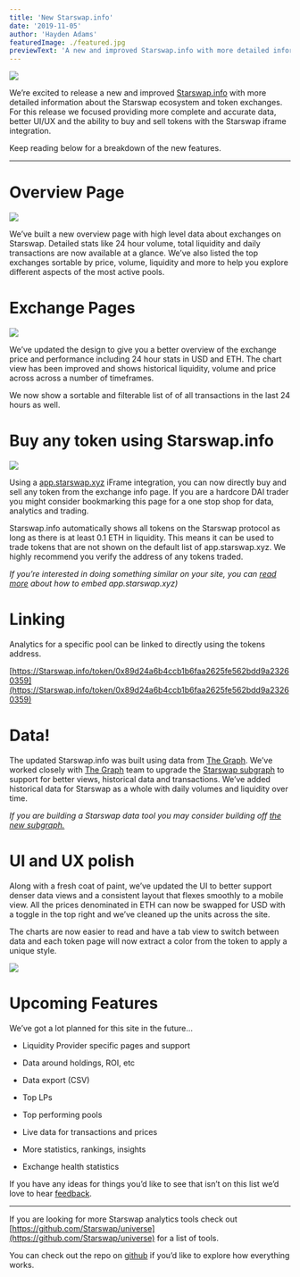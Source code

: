 ```yaml
---
title: 'New Starswap.info'
date: '2019-11-05'
author: 'Hayden Adams'
featuredImage: ./featured.jpg
previewText: 'A new and improved Starswap.info with more detailed information about the Starswap ecosystem and token pools.'
---
```


![](https://cdn-images-1.medium.com/max/3200/1*QwjSzdnwzAYoU7rXCjEF5A.jpeg)

We’re excited to release a new and improved [Starswap.info](http://Starswap.info/) with more detailed information about the Starswap ecosystem and token exchanges. For this release we focused providing more complete and accurate data, better UI/UX and the ability to buy and sell tokens with the Starswap iframe integration.

Keep reading below for a breakdown of the new features.

---

# Overview Page

![](https://cdn-images-1.medium.com/max/1900/1*hLD1rKF9GHBZZTevW1YZsg.gif)

We’ve built a new overview page with high level data about exchanges on Starswap. Detailed stats like 24 hour volume, total liquidity and daily transactions are now available at a glance. We’ve also listed the top exchanges sortable by price, volume, liquidity and more to help you explore different aspects of the most active pools.

# Exchange Pages

![](https://cdn-images-1.medium.com/max/6208/1*CJuUyxt3cbBh3WIsPqHdFg.png)

We’ve updated the design to give you a better overview of the exchange price and performance including 24 hour stats in USD and ETH. The chart view has been improved and shows historical liquidity, volume and price across across a number of timeframes.

We now show a sortable and filterable list of of all transactions in the last 24 hours as well.

# Buy any token using Starswap.info

![](https://cdn-images-1.medium.com/max/1900/1*keV-2_v_vCp-V7m_WTvVrQ.gif)

Using a [app.starswap.xyz](http://app.starswap.xyz) iFrame integration, you can now directly buy and sell any token from the exchange info page. If you are a hardcore DAI trader you might consider bookmarking this page for a one stop shop for data, analytics and trading.

Starswap.info automatically shows all tokens on the Starswap protocol as long as there is at least 0.1 ETH in liquidity. This means it can be used to trade tokens that are not shown on the default list of app.starswap.xyz. We highly recommend you verify the address of any tokens traded.

_If you’re interested in doing something similar on your site, you can [read more](https://starswap.xyz/docs/v2/interface-integration/iframe-integration/) about how to embed app.starswap.xyz)_

# Linking

Analytics for a specific pool can be linked to directly using the tokens address.

[https://Starswap.info/token/0x89d24a6b4ccb1b6faa2625fe562bdd9a23260359](https://Starswap.info/token/0x89d24a6b4ccb1b6faa2625fe562bdd9a23260359)

# Data!

The updated Starswap.info was built using data from [The Graph](https://thegraph.com/). We’ve worked closely with [The Graph](https://thegraph.com/) team to upgrade the [Starswap subgraph](https://thegraph.com/explorer/subgraph/graphprotocol/Starswap) to support for better views, historical data and transactions. We’ve added historical data for Starswap as a whole with daily volumes and liquidity over time.

_If you are building a Starswap data tool you may consider building off [the new subgraph.](https://github.com/graphprotocol/Starswap-subgraph)_

# UI and UX polish

Along with a fresh coat of paint, we’ve updated the UI to better support denser data views and a consistent layout that flexes smoothly to a mobile view. All the prices denominated in ETH can now be swapped for USD with a toggle in the top right and we’ve cleaned up the units across the site.

The charts are now easier to read and have a tab view to switch between data and each token page will now extract a color from the token to apply a unique style.

![](https://cdn-images-1.medium.com/max/9312/1*r-W2LsxkkKEubO1P-V9bNQ.jpeg)

# Upcoming Features

We’ve got a lot planned for this site in the future…

- Liquidity Provider specific pages and support

- Data around holdings, ROI, etc

- Data export (CSV)

- Top LPs

- Top performing pools

- Live data for transactions and prices

- More statistics, rankings, insights

- Exchange health statistics

If you have any ideas for things you’d like to see that isn’t on this list we’d love to hear [feedback](https://forms.gle/G2QWdCWnaaQYJboR7).

---

If you are looking for more Starswap analytics tools check out [https://github.com/Starswap/universe](https://github.com/Starswap/universe) for a list of tools.

You can check out the repo on [github](https://github.com/Starswap/Starswap-info) if you’d like to explore how everything works.
